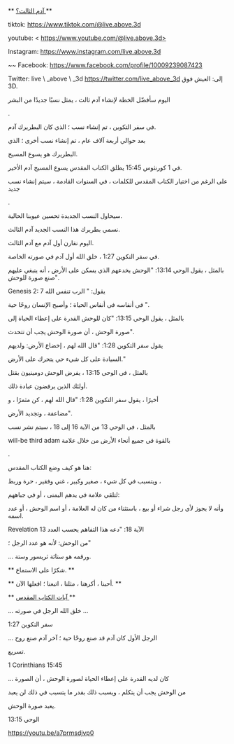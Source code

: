 ** <u> آدم الثالث؟ </u> **

tiktok: <https://www.tiktok.com/@live.above.3d>

youtube: < https://www.youtube.com/@live.above.3d>

Instagram: <https://www.instagram.com/live.above.3d>

~~ Facebook: <https://www.facebook.com/profile/10009239087423>

Twitter: live \ _above \ _3d <https://twitter.com/live_above_3d> إلى: العيش فوق 3D.

اليوم سأفضّل الخطة لإنشاء آدم ثالث ، يمثل نسبًا جديدًا من البشر

.

في سفر التكوين ، تم إنشاء نسب ؛ الذي كان البطريرك آدم.

بعد حوالي أربعة آلاف عام ، تم إنشاء نسب أخرى ؛ الذي

البطريرك هو يسوع المسيح.

في 1 كورنثوس 15:45 يطلق الكتاب المقدس يسوع المسيح آدم الأخير.

على الرغم من اختيار الكتاب المقدس للكلمات ، في السنوات القادمة ، سيتم إنشاء نسب جديد

.

سيحاول النسب الجديدة تحسين عيوبنا الحالية.

نسمي بطريرك هذا النسب الجديد آدم الثالث.

اليوم نقارن أول آدم مع آدم الثالث.

في سفر التكوين 1:27 ، خلق الله أول آدم في صورته الخاصة.

بالمثل ، يقول الوحي 13:14: "الوحش يخدعهم الذي يسكن على الأرض ، أنه ينبغي عليهم صنع صورة للوحش".

Genesis 2: 7 يقول: "<span class =" smallcaps "> الرب </span> تنفس الله

في أنفاسه في أنفاس الحياة ؛ وأصبح الإنسان روحًا حية ".

بالمثل ، يقول الوحي 13:15: "كان للوحش القدرة على إعطاء الحياة إلى

صورة الوحش ، أن صورة الوحش يجب أن تتحدث".

يقول سفر التكوين 1:28: "قال الله لهم ، إخضاع الأرض: ولديهم

السيادة على كل شيء حي يتحرك على الأرض."

بالمثل ، في الوحي 13:15 ، يفرض الوحش دومينيون بقتل

أولئك الذين يرفضون عبادة ذلك.

أخيرًا ، يقول سفر التكوين 1:28: "قال الله لهم ، كن مثمرًا ، و

مضاعفة ، وتجديد الأرض".

بالمثل ، في الوحي 13 من الآية 16 إلى 18 ، سيتم نشر نسب

will-be third adam بالقوة في جميع أنحاء الأرض من خلال علامة

.

هنا هو كيف وضع الكتاب المقدس:

ويتسبب في كل شيء ، صغير وكبير ، غني وفقير ، حرة وربط ،

لتلقي علامة في يدهم اليمنى ، أو في جباههم:

وأنه لا يجوز لأي رجل شراء أو بيع ، باستثناء من كان له العلامة ، أو اسم الوحش ، أو عدد اسمه.

Revelation 13 الآية 18: "دعه هذا التفاهم يحسب العدد

من الوحش: لأنه هو عدد الرجل ؛"

... ورقمه هو ستائة ثريسور وستة.

** شكرًا على الاستماع. **

** أحبنا ، أكرهنا ، مثلنا ، اتبعنا ؛ افعلها الآن. **

** <u> آيات الكتاب المقدس </u> **

... خلق الله الرجل في صورته ...

سفر التكوين 1:27

... الرجل الأول كان آدم قد صنع روحًا حية ؛ آخر آدم صنع روح

تسريع.

1 Corinthians 15:45

... كان لديه القدرة على إعطاء الحياة لصورة الوحش ، أن الصورة

من الوحش يجب أن يتكلم ، ويسبب ذلك بقدر ما يتسبب في ذلك لن يعبد

يعبد صورة الوحش.

الوحي 13:15

<https://youtu.be/a7prmsdjvp0>